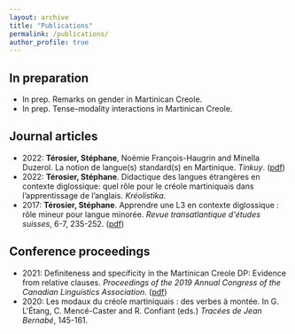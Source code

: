 ```yaml
---
layout: archive
title: "Publications"
permalink: /publications/
author_profile: true
---
```


## In preparation
- In prep. Remarks on gender in Martinican Creole.
- In prep. Tense-modality interactions in Martinican Creole.

## Journal articles
- 2022: **Térosier, Stéphane**, Noémie François-Haugrin and Minella Duzerol. La notion de langue(s) standard(s) en Martinique. *Tinkuy*. ([pdf](https://llm.umontreal.ca/public/FAS/llm/Documents/2-Recherche/Tinkuy_No_27.pdf))
- 2022: **Térosier, Stéphane**. Didactique des langues étrangères en contexte diglossique: quel rôle pour le créole martiniquais dans l’apprentissage de l’anglais. *Kréolistika*.
- 2017: **Térosier, Stéphane**. Apprendre une L3 en contexte diglossique : rôle mineur pour langue minorée. _Revue transatlantique d'études suisses_, 6-7, 235-252. ([pdf](https://llm.umontreal.ca/public/FAS/llm/Documents/2-Recherche/RTES-6-7.pdf#page=235))

## Conference proceedings
- 2021: Definiteness and specificity in the Martinican Creole DP: Evidence from relative clauses. _Proceedings of the 2019 Annual Congress of the Canadian Linguistics Association_. ([pdf](https://cla-acl.ca/pdfs/actes-2019/Terosier-CLA-2019.pdf))
- 2020: Les modaux du créole martiniquais : des verbes à montée. In G. L'Étang, C. Mencé-Caster and R. Confiant (eds.) _Tracées de Jean Bernabé_, 145-161.

